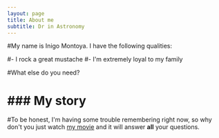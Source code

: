 ```yaml
---
layout: page
title: About me
subtitle: Dr in Astronomy
---
```


#My name is Inigo Montoya. I have the following qualities:

#- I rock a great mustache
#- I'm extremely loyal to my family

#What else do you need?

# ### My story

#To be honest, I'm having some trouble remembering right now, so why don't you just watch [my movie](https://en.wikipedia.org/wiki/The_Princess_Bride_%28film%29) and it will answer **all** your questions.
